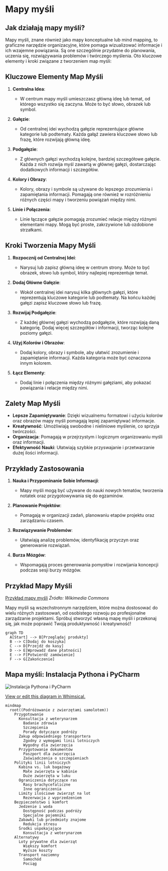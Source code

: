 # Mapy myśli

## Jak działają mapy myśli?

Mapy myśli, znane również jako mapy konceptualne lub mind mapping, to graficzne narzędzie organizacyjne, które pomaga wizualizować informacje i ich wzajemne powiązania. Są one szczególnie przydatne do planowania, uczenia się, rozwiązywania problemów i twórczego myślenia. Oto kluczowe elementy i kroki związane z tworzeniem map myśli:

## Kluczowe Elementy Map Myśli

1. **Centralna Idea**:
   - W centrum mapy myśli umieszczasz główną ideę lub temat, od którego wszystko się zaczyna. Może to być słowo, obrazek lub symbol.

2. **Gałęzie**:
   - Od centralnej idei wychodzą gałęzie reprezentujące główne kategorie lub podtematy. Każda gałąź zawiera kluczowe słowo lub frazę, które rozwijają główną ideę.

3. **Podgałęzie**:
   - Z głównych gałęzi wychodzą kolejne, bardziej szczegółowe gałęzie. Każda z nich rozwija myśl zawartą w głównej gałęzi, dostarczając dodatkowych informacji i szczegółów.

4. **Kolory i Obrazy**:
   - Kolory, obrazy i symbole są używane do lepszego zrozumienia i zapamiętania informacji. Pomagają one również w rozróżnieniu różnych części mapy i tworzeniu powiązań między nimi.

5. **Linie i Połączenia**:
   - Linie łączące gałęzie pomagają zrozumieć relacje między różnymi elementami mapy. Mogą być proste, zakrzywione lub ozdobione strzałkami.

## Kroki Tworzenia Mapy Myśli

1. **Rozpocznij od Centralnej Idei**:
   - Narysuj lub zapisz główną ideę w centrum strony. Może to być obrazek, słowo lub symbol, który najlepiej reprezentuje temat.

2. **Dodaj Główne Gałęzie**:
   - Wokół centralnej idei narysuj kilka głównych gałęzi, które reprezentują kluczowe kategorie lub podtematy. Na końcu każdej gałęzi zapisz kluczowe słowo lub frazę.

3. **Rozwijaj Podgałęzie**:
   - Z każdej głównej gałęzi wychodzą podgałęzie, które rozwijają daną kategorię. Dodaj więcej szczegółów i informacji, tworząc kolejne poziomy gałęzi.

4. **Użyj Kolorów i Obrazów**:
   - Dodaj kolory, obrazy i symbole, aby ułatwić zrozumienie i zapamiętanie informacji. Każda kategoria może być oznaczona innym kolorem.

5. **Łącz Elementy**:
   - Dodaj linie i połączenia między różnymi gałęziami, aby pokazać powiązania i relacje między nimi.

## Zalety Map Myśli

- **Lepsze Zapamiętywanie**: Dzięki wizualnemu formatowi i użyciu kolorów oraz obrazów mapy myśli pomagają lepiej zapamiętywać informacje.
- **Kreatywność**: Umożliwiają swobodne i nieliniowe myślenie, co sprzyja twórczości.
- **Organizacja**: Pomagają w przejrzystym i logicznym organizowaniu myśli oraz informacji.
- **Efektywność Nauki**: Ułatwiają szybkie przyswajanie i przetwarzanie dużej ilości informacji.

## Przykłady Zastosowania

1. **Nauka i Przypominanie Sobie Informacji**:
   - Mapy myśli mogą być używane do nauki nowych tematów, tworzenia notatek oraz przygotowywania się do egzaminów.

2. **Planowanie Projektów**:
   - Pomagają w organizacji zadań, planowaniu etapów projektu oraz zarządzaniu czasem.

3. **Rozwiązywanie Problemów**:
   - Ułatwiają analizę problemów, identyfikację przyczyn oraz generowanie rozwiązań.

4. **Burza Mózgów**:
   - Wspomagają proces generowania pomysłów i rozwijania koncepcji podczas sesji burzy mózgów.

## Przykład Mapy Myśli

[Przykład mapy myśli](https://upload.wikimedia.org/wikipedia/commons/thumb/6/64/MindMapGuidlines.svg/1024px-MindMapGuidlines.svg.png)
*Źródło: Wikimedia Commons*

Mapy myśli są wszechstronnym narzędziem, które można dostosować do wielu różnych zastosowań, od osobistego rozwoju po profesjonalne zarządzanie projektami. Spróbuj stworzyć własną mapę myśli i przekonaj się, jak może poprawić Twoją produktywność i kreatywność!

```mermaid
graph TD
  A[Start] --> B[Przeglądaj produkty]
  B --> C[Dodaj do koszyka]
  C --> D[Przejdź do kasy]
  D --> E[Wprowadź dane płatności]
  E --> F[Potwierdź zamówienie]
  F --> G[Zakończenie]
```

## Mapa myśli: Instalacja Pythona i PyCharm

![Instalacja Pythona i PyCharm](https://imgr.whimsical.com/thumbnails/XE2nCPr5uNuZjTCpD38Zwx/Mg6QUP7o596ooNuEtffgoD)

[View or edit this diagram in Whimsical.](https://whimsical.com/instalacja-pythona-i-pycharm-XE2nCPr5uNuZjTCpD38Zwx?ref=chatgpt)

```mermaid
mindmap
  root((Podróżowanie z zwierzętami samolotem))
    Przygotowanie
      Konsultacja z weterynarzem
        Badanie zdrowia
        Szczepienia
        Porady dotyczące podróży
      Zakup odpowiedniego transportera
        Zgodny z wymogami linii lotniczych
        Wygodny dla zwierzęcia
      Przygotowanie dokumentów
        Paszport dla zwierzęcia
        Zaświadczenia o szczepieniach
    Polityki linii lotniczych
      Kabina vs. luk bagażowy
        Małe zwierzęta w kabinie
        Duże zwierzęta w luku
      Ograniczenia dotyczące ras
        Rasy brachycefaliczne
        Inne ograniczenia
      Limity ilościowe zwierząt na lot
        Rezerwacja z wyprzedzeniem
    Bezpieczeństwo i komfort
      Jedzenie i woda
        Dostępność podczas podróży
        Specjalne pojemniki
      Zabawki lub przedmioty znajome
        Redukcja stresu
      Środki uspokajające
        Konsultacja z weterynarzem
    Alternatywy
      Loty prywatne dla zwierząt
        Większy komfort
        Wyższe koszty
      Transport naziemny
        Samochód
        Pociąg
```
